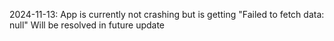 2024-11-13:
App is currently not crashing but is getting "Failed to fetch data: null" 
Will be resolved in future update
